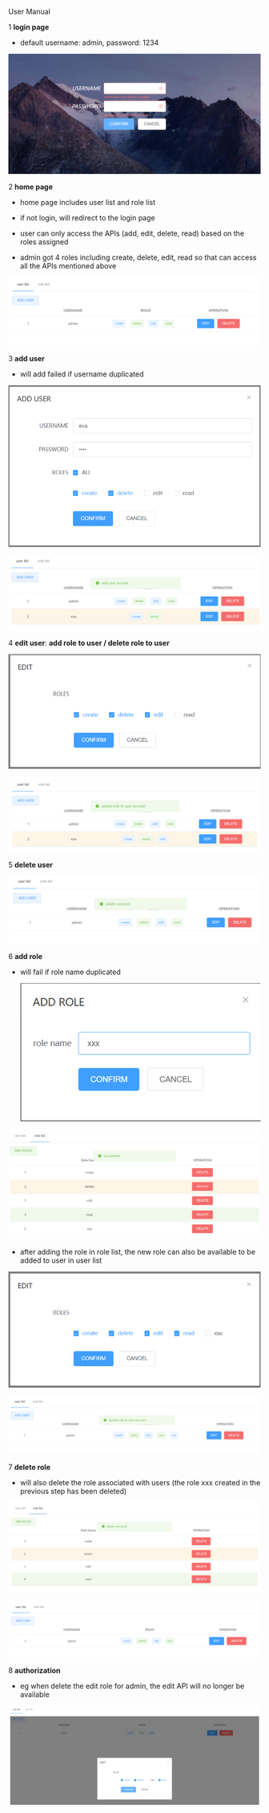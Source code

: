 User Manual

1 **login page** 

- default username: admin, password: 1234

![1663687944898](https://github.com/Eva-He/HSBC-TEST/blob/master/doc/image/1663687944898.png)



2 **home page** 

- home page includes user list and role list 

- if not login, will redirect to the login page
- user can only access the APIs (add, edit, delete, read) based on the roles assigned
- admin got 4 roles including create, delete, edit, read so that can access all the APIs mentioned above

![1663688452297](.\doc\image\1663688452297.png)

3 **add user** 

- will add failed if username duplicated 

![1663689466608](.\doc\image\1663689466608.png)

![1663689062796](.\doc\image\1663689062796.png)



4 **edit user**: **add role to user / delete role to user**  

   ![1663689941822](.\doc\image\1663689941822.png)

   ![1663690039490](.\doc\image\1663690039490.png)



5 **delete user** 

   ![1663690171110](.\doc\image\1663690171110.png)



6 **add role** 

   - will fail if role name duplicated 

     ![1663692288583](.\doc\image\1663692288583.png)

   ![1663692925260](.\doc\image\1663692925260.png)

   

   - after adding the role in role list,   the new role can also be available to be added to user in user list 

   ![1663693009166](.\doc\image\1663693009166.png)

   ![1663693345243](.\doc\image\1663693345243.png)



7 **delete role** 

   - will also delete the role associated with users (the role xxx created in the previous step has been deleted)

   ![1663693369237](.\doc\image\1663693369237.png)

   ![1663693397443](.\doc\image\1663693397443.png)

8 **authorization** 

   - eg when delete the edit role for admin, the edit API will no longer be available

   ![1663693588408](.\doc\image\1663693588408.png)

